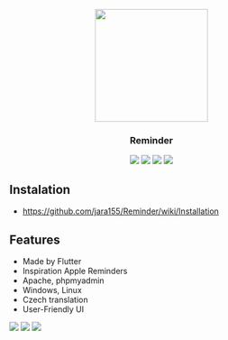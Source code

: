 <p align="center">
  <img src="https://cdn.discordapp.com/attachments/794225900791136286/1007353342504218724/jajatils.png" width="200"/> 
  <p align="center">
    <h3 align="center">Reminder</h3>
  </p>
</p>

<div align="center">
    <img src="https://img.shields.io/badge/Flutter-%2302569B.svg?style=for-the-badge&logo=Flutter&logoColor=white" />
    <img src="https://img.shields.io/badge/mysql-%2300f.svg?style=for-the-badge&logo=mysql&logoColor=white" />
    <img src="https://img.shields.io/badge/apache-%23D42029.svg?style=for-the-badge&logo=apache&logoColor=white" />
    <img src="https://img.shields.io/badge/php-%23777BB4.svg?style=for-the-badge&logo=php&logoColor=white" />
</div>

## Instalation
* https://github.com/jara155/Reminder/wiki/Installation

## Features
- Made by Flutter
- Inspiration Apple Reminders
- Apache, phpmyadmin
- Windows, Linux
- Czech translation
- User-Friendly UI
    
<img src="https://media.discordapp.net/attachments/794225900791136286/1054136125821833278/image.png" />
<img src="https://cdn.discordapp.com/attachments/821039390775705612/1054144452727406672/image.png" />
<img src="https://cdn.discordapp.com/attachments/821039390775705612/1054144484692197396/image.png" />
